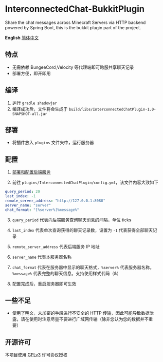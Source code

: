 # InterconnectedChat-BukkitPlugin

Share the chat messages across Minecraft Servers via HTTP backend powered by Spring Boot, this is the bukkit plugin part
of the project.

**English** [简体中文](README-CN.md)

## 特点

- 无需依赖 BungeeCord,Velocity 等代理端即可跨服共享聊天记录
- 部署方便，即开即用

## 编译

1. 运行 `gradle shadowjar`
2. 编译成功后，文件将会生成于 `build/libs/InterconnectedChatPlugin-1.0-SNAPSHOT-all.jar`

## 部署

- 将插件放入 `plugins` 文件夹中，运行服务器

## 配置

1. [部署和配置后端服务](https://github.com/shaokeyibb/InterconnectedChat/blob/master/README.md)

2. 前往 `plugins/InterconnectedChatPlugin/config.yml`，该文件内容大致如下

```yaml
query_period: 20
last_index: -1
remote_server_address: "http://127.0.0.1:8080"
server_name: "server"
chat_format: "[%server%]%message%"
```

3. `query_period` 代表向后端服务查询聊天消息的间隔，单位 ticks
4. `last_index` 代表单次查询获得的聊天记录数，设置为 `-1` 代表获得全部聊天记录
5. `remote_server_address` 代表后端服务 IP 地址
6. `server_name` 代表本服务器名称
7. `chat_format` 代表在服务器中显示的聊天格式，`%server%` 代表服务器名称，`%message%` 代表完整的聊天信息。支持使用样式代码（&）

8. 配置完成后，重启服务器即可生效

## 一些不足

- 使用了明文，未加密的手段进行不安全的 HTTP 传输，因此可能导致数据泄露，请在使用时注意尽量不要进行广域网传输（除非您认为您的数据并不重要）

## 开源许可

本项目使用 [GPLv3](LICENSE) 许可协议授权